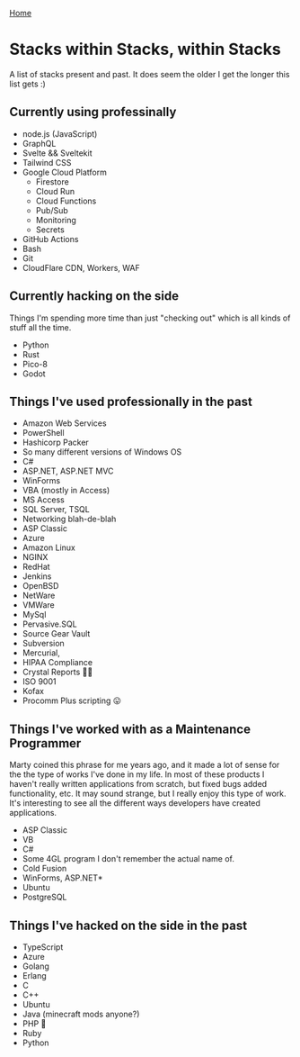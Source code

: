 [Home](./README.md)

# Stacks within Stacks, within Stacks

A list of stacks present and past. It does seem the older I get the longer this list gets :)

## Currently using professinally

- node.js (JavaScript)
- GraphQL
- Svelte && Sveltekit
- Tailwind CSS
- Google Cloud Platform
  - Firestore
  - Cloud Run
  - Cloud Functions
  - Pub/Sub
  - Monitoring
  - Secrets
- GitHub Actions
- Bash
- Git
- CloudFlare CDN, Workers, WAF

## Currently hacking on the side

Things I'm spending more time than just "checking out" which is all kinds of stuff all the time.

- Python
- Rust
- Pico-8
- Godot

## Things I've used professionally in the past

- Amazon Web Services
- PowerShell
- Hashicorp Packer
- So many different versions of Windows OS
- C#
- ASP.NET, ASP.NET MVC
- WinForms
- VBA (mostly in Access)
- MS Access
- SQL Server, TSQL
- Networking blah-de-blah
- ASP Classic
- Azure
- Amazon Linux
- NGINX
- RedHat
- Jenkins
- OpenBSD
- NetWare
- VMWare
- MySql
- Pervasive.SQL
- Source Gear Vault
- Subversion
- Mercurial,
- HIPAA Compliance
- Crystal Reports 🤢🤮
- ISO 9001
- Kofax
- Procomm Plus scripting 😛

## Things I've worked with as a Maintenance Programmer

Marty coined this phrase for me years ago, and it made a lot of sense for the the type of works I've done in my life. 
In most of these products I haven't really written applications from scratch, but fixed bugs added functionality, etc. 
It may sound strange, but I really enjoy this type of work. It's interesting to see all the different ways developers have created applications.

- ASP Classic
- VB
- C#
- Some 4GL program I don't remember the actual name of.
- Cold Fusion
- WinForms, ASP.NET*
- Ubuntu
- PostgreSQL


## Things I've hacked on the side in the past

- TypeScript
- Azure
- Golang
- Erlang
- C
- C++
- Ubuntu
- Java (minecraft mods anyone?)
- PHP 🤢
- Ruby
- Python

